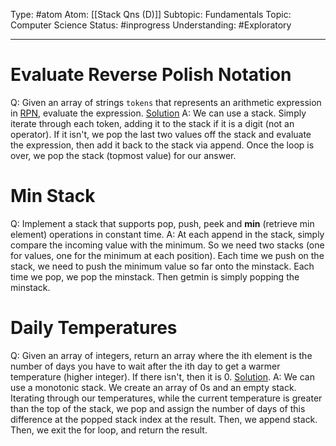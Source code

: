 Type: #atom 
Atom: [[Stack Qns (D)]]
Subtopic: Fundamentals
Topic: Computer Science
Status: #inprogress
Understanding: #Exploratory 

----
# Evaluate Reverse Polish Notation

Q: Given an array of strings `tokens` that represents an arithmetic expression in [RPN](https://en.wikipedia.org/wiki/Reverse_Polish_notation), evaluate the expression. [Solution](https://leetcode.com/problems/evaluate-reverse-polish-notation/solutions/47444/python-easy-to-understand-solution/?orderBy=most_votes)
A: We can use a stack. Simply iterate through each token, adding it to the stack if it is a digit (not an operator). If it isn't, we pop the last two values off the stack and evaluate the expression, then add it back to the stack via append. Once the loop is over, we pop the stack (topmost value) for our answer.

# Min Stack

Q: Implement a stack that supports pop, push, peek and **min** (retrieve min element) operations in  constant time.
A: At each append in the stack, simply compare the incoming value with the minimum. So we need two stacks  (one for values, one for the minimum at each position). Each time we push on the stack, we need to push the minimum value so far onto the minstack. Each time we pop, we pop the minstack. Then getmin is simply popping the minstack.

# Daily Temperatures 

Q: Given an array of integers, return an array where the ith element is the number of days you have to wait after the ith day to get a warmer temperature (higher integer). If there isn't, then it is 0. [Solution](https://www.youtube.com/watch?v=cTBiBSnjO3c&ab_channel=NeetCode). 
A: We can use a monotonic stack. We create an array of 0s and an empty stack. Iterating through our temperatures, while the current temperature is greater than the top of the stack, we pop and assign the number of days of this difference at the popped stack index at the result. Then, we append stack. Then, we exit the for loop, and return the result.

